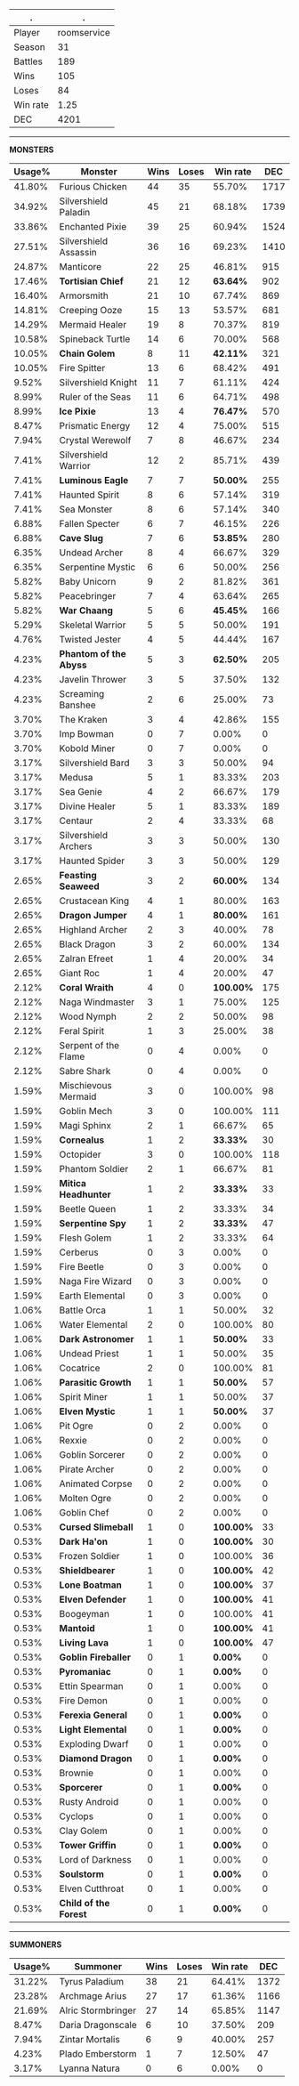 .|.
|-|-
Player|roomservice
Season|31
Battles|189
Wins|105
Loses|84
Win rate|1.25
DEC|4201

---
**MONSTERS**

Usage%|Monster|Wins|Loses|Win rate|DEC|
-|-|-|-|-|-|
41.80%|Furious Chicken|44|35|55.70%|1717|
34.92%|Silvershield Paladin|45|21|68.18%|1739|
33.86%|Enchanted Pixie|39|25|60.94%|1524|
27.51%|Silvershield Assassin|36|16|69.23%|1410|
24.87%|Manticore|22|25|46.81%|915|
17.46%|**Tortisian Chief**|21|12|**63.64%**|902|
16.40%|Armorsmith|21|10|67.74%|869|
14.81%|Creeping Ooze|15|13|53.57%|681|
14.29%|Mermaid Healer|19|8|70.37%|819|
10.58%|Spineback Turtle|14|6|70.00%|568|
10.05%|**Chain Golem**|8|11|**42.11%**|321|
10.05%|Fire Spitter|13|6|68.42%|491|
9.52%|Silvershield Knight|11|7|61.11%|424|
8.99%|Ruler of the Seas|11|6|64.71%|498|
8.99%|**Ice Pixie**|13|4|**76.47%**|570|
8.47%|Prismatic Energy|12|4|75.00%|515|
7.94%|Crystal Werewolf|7|8|46.67%|234|
7.41%|Silvershield Warrior|12|2|85.71%|439|
7.41%|**Luminous Eagle**|7|7|**50.00%**|255|
7.41%|Haunted Spirit|8|6|57.14%|319|
7.41%|Sea Monster|8|6|57.14%|340|
6.88%|Fallen Specter|6|7|46.15%|226|
6.88%|**Cave Slug**|7|6|**53.85%**|280|
6.35%|Undead Archer|8|4|66.67%|329|
6.35%|Serpentine Mystic|6|6|50.00%|256|
5.82%|Baby Unicorn|9|2|81.82%|361|
5.82%|Peacebringer|7|4|63.64%|265|
5.82%|**War Chaang**|5|6|**45.45%**|166|
5.29%|Skeletal Warrior|5|5|50.00%|191|
4.76%|Twisted Jester|4|5|44.44%|167|
4.23%|**Phantom of the Abyss**|5|3|**62.50%**|205|
4.23%|Javelin Thrower|3|5|37.50%|132|
4.23%|Screaming Banshee|2|6|25.00%|73|
3.70%|The Kraken|3|4|42.86%|155|
3.70%|Imp Bowman|0|7|0.00%|0|
3.70%|Kobold Miner|0|7|0.00%|0|
3.17%|Silvershield Bard|3|3|50.00%|94|
3.17%|Medusa|5|1|83.33%|203|
3.17%|Sea Genie|4|2|66.67%|179|
3.17%|Divine Healer|5|1|83.33%|189|
3.17%|Centaur|2|4|33.33%|68|
3.17%|Silvershield Archers|3|3|50.00%|130|
3.17%|Haunted Spider|3|3|50.00%|129|
2.65%|**Feasting Seaweed**|3|2|**60.00%**|134|
2.65%|Crustacean King|4|1|80.00%|163|
2.65%|**Dragon Jumper**|4|1|**80.00%**|161|
2.65%|Highland Archer|2|3|40.00%|78|
2.65%|Black Dragon|3|2|60.00%|134|
2.65%|Zalran Efreet|1|4|20.00%|34|
2.65%|Giant Roc|1|4|20.00%|47|
2.12%|**Coral Wraith**|4|0|**100.00%**|175|
2.12%|Naga Windmaster|3|1|75.00%|125|
2.12%|Wood Nymph|2|2|50.00%|98|
2.12%|Feral Spirit|1|3|25.00%|38|
2.12%|Serpent of the Flame|0|4|0.00%|0|
2.12%|Sabre Shark|0|4|0.00%|0|
1.59%|Mischievous Mermaid|3|0|100.00%|98|
1.59%|Goblin Mech|3|0|100.00%|111|
1.59%|Magi Sphinx|2|1|66.67%|65|
1.59%|**Cornealus**|1|2|**33.33%**|30|
1.59%|Octopider|3|0|100.00%|118|
1.59%|Phantom Soldier|2|1|66.67%|81|
1.59%|**Mitica Headhunter**|1|2|**33.33%**|33|
1.59%|Beetle Queen|1|2|33.33%|34|
1.59%|**Serpentine Spy**|1|2|**33.33%**|47|
1.59%|Flesh Golem|1|2|33.33%|64|
1.59%|Cerberus|0|3|0.00%|0|
1.59%|Fire Beetle|0|3|0.00%|0|
1.59%|Naga Fire Wizard|0|3|0.00%|0|
1.59%|Earth Elemental|0|3|0.00%|0|
1.06%|Battle Orca|1|1|50.00%|32|
1.06%|Water Elemental|2|0|100.00%|80|
1.06%|**Dark Astronomer**|1|1|**50.00%**|33|
1.06%|Undead Priest|1|1|50.00%|35|
1.06%|Cocatrice|2|0|100.00%|81|
1.06%|**Parasitic Growth**|1|1|**50.00%**|57|
1.06%|Spirit Miner|1|1|50.00%|37|
1.06%|**Elven Mystic**|1|1|**50.00%**|37|
1.06%|Pit Ogre|0|2|0.00%|0|
1.06%|Rexxie|0|2|0.00%|0|
1.06%|Goblin Sorcerer|0|2|0.00%|0|
1.06%|Pirate Archer|0|2|0.00%|0|
1.06%|Animated Corpse|0|2|0.00%|0|
1.06%|Molten Ogre|0|2|0.00%|0|
1.06%|Goblin Chef|0|2|0.00%|0|
0.53%|**Cursed Slimeball**|1|0|**100.00%**|33|
0.53%|**Dark Ha'on**|1|0|**100.00%**|30|
0.53%|Frozen Soldier|1|0|100.00%|36|
0.53%|**Shieldbearer**|1|0|**100.00%**|42|
0.53%|**Lone Boatman**|1|0|**100.00%**|37|
0.53%|**Elven Defender**|1|0|**100.00%**|41|
0.53%|Boogeyman|1|0|100.00%|41|
0.53%|**Mantoid**|1|0|**100.00%**|41|
0.53%|**Living Lava**|1|0|**100.00%**|47|
0.53%|**Goblin Fireballer**|0|1|**0.00%**|0|
0.53%|**Pyromaniac**|0|1|**0.00%**|0|
0.53%|Ettin Spearman|0|1|0.00%|0|
0.53%|Fire Demon|0|1|0.00%|0|
0.53%|**Ferexia General**|0|1|**0.00%**|0|
0.53%|**Light Elemental**|0|1|**0.00%**|0|
0.53%|Exploding Dwarf|0|1|0.00%|0|
0.53%|**Diamond Dragon**|0|1|**0.00%**|0|
0.53%|Brownie|0|1|0.00%|0|
0.53%|**Sporcerer**|0|1|**0.00%**|0|
0.53%|Rusty Android|0|1|0.00%|0|
0.53%|Cyclops|0|1|0.00%|0|
0.53%|Clay Golem|0|1|0.00%|0|
0.53%|**Tower Griffin**|0|1|**0.00%**|0|
0.53%|Lord of Darkness|0|1|0.00%|0|
0.53%|**Soulstorm**|0|1|**0.00%**|0|
0.53%|Elven Cutthroat|0|1|0.00%|0|
0.53%|**Child of the Forest**|0|1|**0.00%**|0|

---
**SUMMONERS**

Usage%|Summoner|Wins|Loses|Win rate|DEC|
-|-|-|-|-|-|
31.22%|Tyrus Paladium|38|21|64.41%|1372|
23.28%|Archmage Arius|27|17|61.36%|1166|
21.69%|Alric Stormbringer|27|14|65.85%|1147|
8.47%|Daria Dragonscale|6|10|37.50%|209|
7.94%|Zintar Mortalis|6|9|40.00%|257|
4.23%|Plado Emberstorm|1|7|12.50%|47|
3.17%|Lyanna Natura|0|6|0.00%|0|
